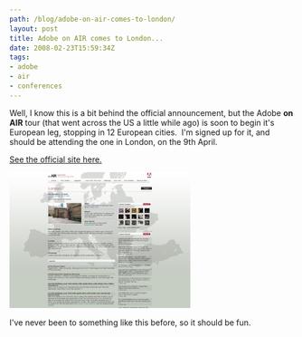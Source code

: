 ```yaml
---
path: /blog/adobe-on-air-comes-to-london/
layout: post
title: Adobe on AIR comes to London...
date: 2008-02-23T15:59:34Z
tags:
- adobe
- air
- conferences
---
```


Well, I know this is a bit behind the official announcement, but the Adobe **on AIR** tour (that went across the US a little while ago) is soon to begin it's European leg, stopping in 12 European cities.  I'm signed up for it, and should be attending the one in London, on the 9th April.

[See the official site here.](http://onair.adobe.com/schedule/cities/london.php "Open link in a new window")

![adobecom.jpg](adobecom.jpg)

I've never been to something like this before, so it should be fun.